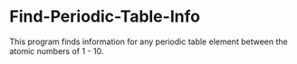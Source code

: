 # Find-Periodic-Table-Info
This program finds information for any periodic table element between the atomic numbers of 1 - 10.
